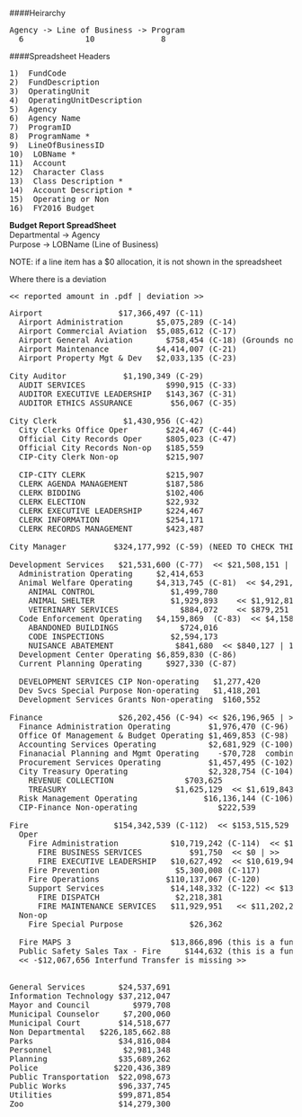 ####Heirarchy
<pre>
Agency -> Line of Business -> Program
  6             10              8
</pre>

####Spreadsheet Headers
<pre>
1)  FundCode
2)  FundDescription
3)  OperatingUnit
4)  OperatingUnitDescription
5)  Agency
6)  Agency Name
7)  ProgramID
8)  ProgramName *
9)  LineOfBusinessID
10)  LOBName *
11)  Account
12)  Character Class
13)  Class Description *
14)  Account Description *
15)  Operating or Non
16)  FY2016 Budget
</pre>

**Budget Report        SpreadSheet**   
Departmental    ->     Agency   
Purpose         ->     LOBName (Line of Business)   

NOTE: if a line item has a $0 allocation, it is not shown in the spreadsheet

Where there is a deviation 
<pre>
<< reported amount in .pdf | deviation >>
</pre>

<pre>
Airport                $17,366,497 (C-11)
  Airport Administration       $5,075,289 (C-14)
  Airport Commercial Aviation  $5,085,612 (C-17)
  Airport General Aviation       $758,454 (C-18) (Grounds not shown)
  Airport Maintenance          $4,414,007 (C-21)
  Airport Property Mgt & Dev   $2,033,135 (C-23)
  
City Auditor            $1,190,349 (C-29)
  AUDIT SERVICES                 $990,915 (C-33)
  AUDITOR EXECUTIVE LEADERSHIP   $143,367 (C-31)
  AUDITOR ETHICS ASSURANCE        $56,067 (C-35)
  
City Clerk              $1,430,956 (C-42)
  City Clerks Office Oper        $224,467 (C-44)
  Official City Records Oper     $805,023 (C-47)
  Official City Records Non-op   $185,559
  CIP-City Clerk Non-op          $215,907
  
  CIP-CITY CLERK                 $215,907
  CLERK AGENDA MANAGEMENT        $187,586
  CLERK BIDDING                  $102,406
  CLERK ELECTION                 $22,932
  CLERK EXECUTIVE LEADERSHIP     $224,467 
  CLERK INFORMATION              $254,171
  CLERK RECORDS MANAGEMENT       $423,487
  
City Manager          $324,177,992 (C-59) (NEED TO CHECK THIS ONE!)

Development Services   $21,531,600 (C-77)  << $21,508,151 | 23,449 >
  Administration Operating     $2,414,653
  Animal Welfare Operating     $4,313,745 (C-81)  << $4,291,849 | 21,896 >>
    ANIMAL CONTROL                $1,499,780
    ANIMAL SHELTER                $1,929,893    << $1,912,818 | 17,075 >>
    VETERINARY SERVICES             $884,072    << $879,251 | 4,821 >>
  Code Enforcement Operating   $4,159,869  (C-83)  << $4,158,316 | 1,553 >>
    ABANDONED BUILDINGS             $724,016
    CODE INSPECTIONS              $2,594,173
    NUISANCE ABATEMENT             $841,680  << $840,127 | 1,553 >>
  Development Center Operating $6,859,830 (C-86)
  Current Planning Operating     $927,330 (C-87)
  
  DEVELOPMENT SERVICES CIP Non-operating   $1,277,420
  Dev Svcs Special Purpose Non-operating   $1,418,201
  Development Services Grants Non-operating  $160,552
  
Finance                $26,202,456 (C-94) << $26,196,965 | >>
  Finance Administration Operating        $1,976,470 (C-96) << $$1,976,265 | >>  Leadership
  Office Of Management & Budget Operating $1,469,853 (C-98)
  Accounting Services Operating           $2,681,929 (C-100)
  Finanacial Planning and Mgmt Operating    -$70,728  combined with Accounting Services
  Procurement Services Operating          $1,457,495 (C-102) 
  City Treasury Operating                 $2,328,754 (C-104) << $$2,323,468 | >>
    REVENUE COLLECTION               $703,625
    TREASURY                       $1,625,129  << $1,619,843 | >>
  Risk Management Operating              $16,136,144 (C-106)
  CIP-Finance Non-operating                 $222,539
  
Fire                  $154,342,539 (C-112)  << $153,515,529 | >>   << $140,331,011 | >>
  Oper
    Fire Administration           $10,719,242 (C-114)  << $10,619,947 | >>
      FIRE BUSINESS SERVICES          $91,750  << $0 | >>
      FIRE EXECUTIVE LEADERSHIP   $10,627,492  << $10,619,947 | >>
    Fire Prevention                $5,300,008 (C-117)
    Fire Operations              $110,137,067 (C-120)
    Support Services              $14,148,332 (C-122) << $13,420,617 | >>
      FIRE DISPATCH                $2,218,381
      FIRE MAINTENANCE SERVICES   $11,929,951   << $11,202,236 | >>
  Non-op
    Fire Special Purpose              $26,362
  
  Fire MAPS 3                     $13,866,896 (this is a funding source)
  Public Safety Sales Tax - Fire     $144,632 (this is a funding source)
  << -$12,067,656 Interfund Transfer is missing >>
  
  
General Services       $24,537,691
Information Technology $37,212,047
Mayor and Council         $979,708
Municipal Counselor     $7,200,060
Municipal Court        $14,518,677
Non Departmental   $226,185,662.88
Parks                  $34,816,084
Personnel               $2,981,348
Planning               $35,689,262
Police                $220,436,389
Public Transportation  $22,098,673
Public Works           $96,337,745
Utilities              $99,871,854
Zoo                    $14,279,300
</pre>
